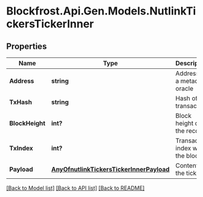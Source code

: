 # Blockfrost.Api.Gen.Models.NutlinkTickersTickerInner
## Properties

Name | Type | Description | Notes
------------ | ------------- | ------------- | -------------
**Address** | **string** | Address of a metadata oracle | 
**TxHash** | **string** | Hash of the transaction | 
**BlockHeight** | **int?** | Block height of the record | 
**TxIndex** | **int?** | Transaction index within the block | 
**Payload** | [**AnyOfnutlinkTickersTickerInnerPayload**](AnyOfnutlinkTickersTickerInnerPayload.md) | Content of the ticker | 

[[Back to Model list]](../README.md#documentation-for-models) [[Back to API list]](../README.md#documentation-for-api-endpoints) [[Back to README]](../README.md)

